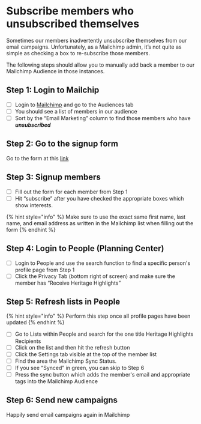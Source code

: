 # Subscribe members who unsubscribed themselves

Sometimes our members inadvertently unsubscribe themselves from our email campaigns. Unfortunately, as a Mailchimp admin, it’s not quite as simple as checking a box to re-subscribe those members.

The following steps should allow you to manually add back a member to our Mailchimp Audience in those instances.

## Step 1: Login to Mailchip

* [ ] Login to [Mailchimp](../how-do-i-login.md) and go to the Audiences tab
* [ ] You should see a list of members in our audience
* [ ] Sort by the “Email Marketing” column to find those members who have _**unsubscribed**_

## Step 2: Go to the signup form

Go to the form at this [link](http://eepurl.com/grQ7vP)

## Step 3: Signup members

* [ ] Fill out the form for each member from Step 1
* [ ] Hit “subscribe” after you have checked the appropriate boxes which show interests.

{% hint style="info" %}
Make sure to use the exact same first name, last name, and email address as written in the Mailchimp list when filling out the form
{% endhint %}

## Step 4: Login to People \(Planning Center\)

* [ ] Login to People and use the search function to find a specific person's profile page from Step 1
* [ ] Click the Privacy Tab \(bottom right of screen\) and make sure the member has “Receive Heritage Highlights”

## Step 5: Refresh lists in People

{% hint style="info" %}
Perform this step once all profile pages have been updated
{% endhint %}

* [ ]  Go to Lists within People and search for the one title Heritage Highlights Recipients
* [ ] Click on the list and then hit the refresh button 
* [ ] Click the Settings tab visible at the top of the member list
* [ ] Find the area the Mailchimp Sync Status.
* [ ] If you see “Synced” in green, you can skip to Step 6
* [ ] Press the sync button which adds the member's email and appropriate tags into the Mailchimp Audience

## Step 6: Send new campaigns

Happily send email campaigns again in Mailchimp

